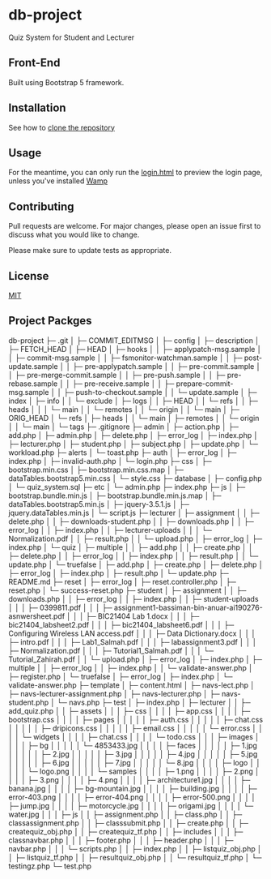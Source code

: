 # db-project
Quiz System for Student and Lecturer

## Front-End
Built using Bootstrap 5 framework.
## Installation

See how to [clone the repository](https://docs.github.com/en/github/creating-cloning-and-archiving-repositories/cloning-a-repository-from-github/cloning-a-repository)

## Usage

For the meantime, you can only run the [login.html](https://github.com/man-anr/db-project/blob/main/login.html) to preview the login page, unless you've installed [Wamp](https://www.wampserver.com/en/)

## Contributing
Pull requests are welcome. For major changes, please open an issue first to discuss what you would like to change.

Please make sure to update tests as appropriate.

## License
[MIT](https://choosealicense.com/licenses/mit/)


## Project Packges
db-project
├─ .git
│  ├─ COMMIT_EDITMSG
│  ├─ config
│  ├─ description
│  ├─ FETCH_HEAD
│  ├─ HEAD
│  ├─ hooks
│  │  ├─ applypatch-msg.sample
│  │  ├─ commit-msg.sample
│  │  ├─ fsmonitor-watchman.sample
│  │  ├─ post-update.sample
│  │  ├─ pre-applypatch.sample
│  │  ├─ pre-commit.sample
│  │  ├─ pre-merge-commit.sample
│  │  ├─ pre-push.sample
│  │  ├─ pre-rebase.sample
│  │  ├─ pre-receive.sample
│  │  ├─ prepare-commit-msg.sample
│  │  ├─ push-to-checkout.sample
│  │  └─ update.sample
│  ├─ index
│  ├─ info
│  │  └─ exclude
│  ├─ logs
│  │  ├─ HEAD
│  │  └─ refs
│  │     ├─ heads
│  │     │  └─ main
│  │     └─ remotes
│  │        └─ origin
│  │           └─ main
│  ├─ ORIG_HEAD
│  └─ refs
│     ├─ heads
│     │  └─ main
│     ├─ remotes
│     │  └─ origin
│     │     └─ main
│     └─ tags
├─ .gitignore
├─ admin
│  ├─ action.php
│  ├─ add.php
│  ├─ admin.php
│  ├─ delete.php
│  ├─ error_log
│  ├─ index.php
│  ├─ lecturer.php
│  ├─ student.php
│  ├─ subject.php
│  ├─ update.php
│  └─ workload.php
├─ alerts
│  └─ toast.php
├─ auth
│  ├─ error_log
│  ├─ index.php
│  ├─ invalid-auth.php
│  └─ login.php
├─ css
│  ├─ bootstrap.min.css
│  ├─ bootstrap.min.css.map
│  ├─ dataTables.bootstrap5.min.css
│  └─ style.css
├─ database
│  ├─ config.php
│  └─ quiz_system.sql
├─ etc
│  └─ admin.php
├─ index.php
├─ js
│  ├─ bootstrap.bundle.min.js
│  ├─ bootstrap.bundle.min.js.map
│  ├─ dataTables.bootstrap5.min.js
│  ├─ jquery-3.5.1.js
│  ├─ jquery.dataTables.min.js
│  └─ script.js
├─ lecturer
│  ├─ assignment
│  │  ├─ delete.php
│  │  ├─ downloads-student.php
│  │  ├─ downloads.php
│  │  ├─ error_log
│  │  ├─ index.php
│  │  ├─ lecturer-uploads
│  │  │  └─ Normalization.pdf
│  │  ├─ result.php
│  │  └─ upload.php
│  ├─ error_log
│  ├─ index.php
│  └─ quiz
│     ├─ multiple
│     │  ├─ add.php
│     │  ├─ create.php
│     │  ├─ delete.php
│     │  ├─ error_log
│     │  ├─ index.php
│     │  ├─ result.php
│     │  └─ update.php
│     └─ truefalse
│        ├─ add.php
│        ├─ create.php
│        ├─ delete.php
│        ├─ error_log
│        ├─ index.php
│        ├─ result.php
│        └─ update.php
├─ README.md
├─ reset
│  ├─ error_log
│  ├─ reset.controller.php
│  ├─ reset.php
│  └─ success-reset.php
├─ student
│  ├─ assignment
│  │  ├─ downloads.php
│  │  ├─ error_log
│  │  ├─ index.php
│  │  ├─ student-uploads
│  │  │  ├─ 0399811.pdf
│  │  │  ├─ assignment1-bassiman-bin-anuar-ai190276-asnwersheet.pdf
│  │  │  ├─ BIC21404 Lab 1.docx
│  │  │  ├─ bic21404_labsheet2.pdf
│  │  │  ├─ bic21404_labsheet6.pdf
│  │  │  ├─ Configuring Wireless LAN access.pdf
│  │  │  ├─ Data Dictionary.docx
│  │  │  ├─ intro.pdf
│  │  │  ├─ Lab1_Salmah.pdf
│  │  │  ├─ labassignment3.pdf
│  │  │  ├─ Normalization.pdf
│  │  │  ├─ Tutorial1_Salmah.pdf
│  │  │  └─ Tutorial_Zahirah.pdf
│  │  └─ upload.php
│  ├─ error_log
│  ├─ index.php
│  ├─ multiple
│  │  ├─ error_log
│  │  ├─ index.php
│  │  └─ validate-answer.php
│  ├─ register.php
│  └─ truefalse
│     ├─ error_log
│     ├─ index.php
│     └─ validate-answer.php
├─ template
│  ├─ content.html
│  ├─ navs-lect.php
│  ├─ navs-lecturer-assignment.php
│  ├─ navs-lecturer.php
│  ├─ navs-student.php
│  └─ navs.php
├─ test
│  ├─ index.php
│  ├─ lecturer
│  │  ├─ add_quiz.php
│  │  ├─ assets
│  │  │  ├─ css
│  │  │  │  ├─ app.css
│  │  │  │  ├─ bootstrap.css
│  │  │  │  ├─ pages
│  │  │  │  │  ├─ auth.css
│  │  │  │  │  ├─ chat.css
│  │  │  │  │  ├─ dripicons.css
│  │  │  │  │  ├─ email.css
│  │  │  │  │  └─ error.css
│  │  │  │  └─ widgets
│  │  │  │     ├─ chat.css
│  │  │  │     └─ todo.css
│  │  │  ├─ images
│  │  │  │  ├─ bg
│  │  │  │  │  └─ 4853433.jpg
│  │  │  │  ├─ faces
│  │  │  │  │  ├─ 1.jpg
│  │  │  │  │  ├─ 2.jpg
│  │  │  │  │  ├─ 3.jpg
│  │  │  │  │  ├─ 4.jpg
│  │  │  │  │  ├─ 5.jpg
│  │  │  │  │  ├─ 6.jpg
│  │  │  │  │  ├─ 7.jpg
│  │  │  │  │  └─ 8.jpg
│  │  │  │  ├─ logo
│  │  │  │  │  └─ logo.png
│  │  │  │  └─ samples
│  │  │  │     ├─ 1.png
│  │  │  │     ├─ 2.png
│  │  │  │     ├─ 3.png
│  │  │  │     ├─ 4.png
│  │  │  │     ├─ architecture1.jpg
│  │  │  │     ├─ banana.jpg
│  │  │  │     ├─ bg-mountain.jpg
│  │  │  │     ├─ building.jpg
│  │  │  │     ├─ error-403.png
│  │  │  │     ├─ error-404.png
│  │  │  │     ├─ error-500.png
│  │  │  │     ├─ jump.jpg
│  │  │  │     ├─ motorcycle.jpg
│  │  │  │     ├─ origami.jpg
│  │  │  │     └─ water.jpg
│  │  │  ├─ js
│  │  ├─ assignment.php
│  │  ├─ class.php
│  │  ├─ classassignment.php
│  │  ├─ classsubmit.php
│  │  ├─ create.php
│  │  ├─ createquiz_obj.php
│  │  ├─ createquiz_tf.php
│  │  ├─ includes
│  │  │  ├─ classnavbar.php
│  │  │  ├─ footer.php
│  │  │  ├─ header.php
│  │  │  ├─ navbar.php
│  │  │  └─ scripts.php
│  │  ├─ index.php
│  │  ├─ listquiz_obj.php
│  │  ├─ listquiz_tf.php
│  │  ├─ resultquiz_obj.php
│  │  └─ resultquiz_tf.php
│  └─ testingz.php
└─ test.php
